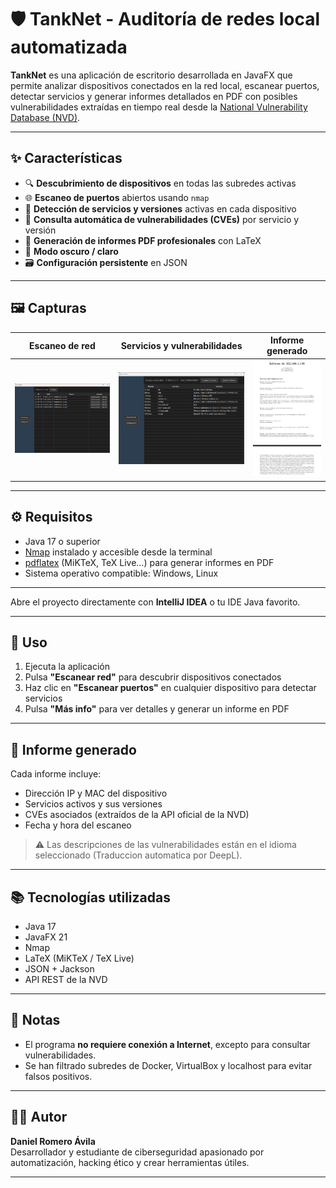 # 🛡️ TankNet - Auditoría de redes local automatizada

**TankNet** es una aplicación de escritorio desarrollada en JavaFX que permite analizar dispositivos conectados en la red local, escanear puertos, detectar servicios y generar informes detallados en PDF con posibles vulnerabilidades extraídas en tiempo real desde la [National Vulnerability Database (NVD)](https://nvd.nist.gov/).

---

## ✨ Características

- 🔍 **Descubrimiento de dispositivos** en todas las subredes activas
- 🌐 **Escaneo de puertos** abiertos usando `nmap`
- 🧠 **Detección de servicios y versiones** activas en cada dispositivo
- 🚨 **Consulta automática de vulnerabilidades (CVEs)** por servicio y versión
- 📄 **Generación de informes PDF profesionales** con LaTeX
- 🌙 **Modo oscuro / claro**
- 🗃️ **Configuración persistente** en JSON

---

## 🖼️ Capturas

| Escaneo de red         | Servicios y vulnerabilidades | Informe generado |
|------------------------|------------------------------|------------------|
| ![Scan](docs/img1.png) | ![Servicios](docs/img2.png) | ![PDF](docs/img3.png) |

---

## ⚙️ Requisitos

- Java 17 o superior
- [Nmap](https://nmap.org/) instalado y accesible desde la terminal
- [pdflatex](https://miktex.org/) (MiKTeX, TeX Live...) para generar informes en PDF
- Sistema operativo compatible: Windows, Linux

---
Abre el proyecto directamente con **IntelliJ IDEA** o tu IDE Java favorito.

---

## 🧪 Uso

1. Ejecuta la aplicación
2. Pulsa **"Escanear red"** para descubrir dispositivos conectados
3. Haz clic en **"Escanear puertos"** en cualquier dispositivo para detectar servicios
4. Pulsa **"Más info"** para ver detalles y generar un informe en PDF

---

## 📄 Informe generado

Cada informe incluye:

- Dirección IP y MAC del dispositivo
- Servicios activos y sus versiones
- CVEs asociados (extraídos de la API oficial de la NVD)
- Fecha y hora del escaneo

> ⚠️ Las descripciones de las vulnerabilidades están en el idioma seleccionado (Traduccion automatica por DeepL).

---
## 📚 Tecnologías utilizadas

- Java 17
- JavaFX 21
- Nmap
- LaTeX (MiKTeX / TeX Live)
- JSON + Jackson
- API REST de la NVD

---

## 📌 Notas

- El programa **no requiere conexión a Internet**, excepto para consultar vulnerabilidades.
- Se han filtrado subredes de Docker, VirtualBox y localhost para evitar falsos positivos.

---

## 🧑‍💻 Autor

**Daniel Romero Ávila**  
Desarrollador y estudiante de ciberseguridad apasionado por automatización, hacking ético y crear herramientas útiles.

---
